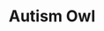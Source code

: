 ---
title: Autism Owl
description: In order to process the Autism diagnoses of my son and I, I started writing a comic strip to make sense of it all.
href: https://autismowl.blogspot.com/
---